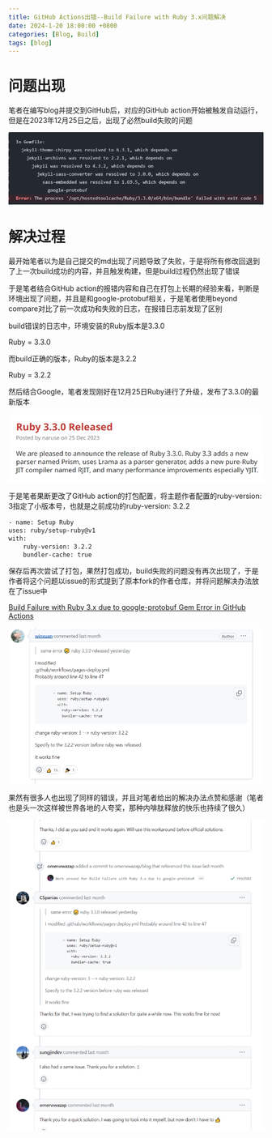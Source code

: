 ```yaml
---
title: GitHub Actions出错--Build Failure with Ruby 3.x问题解决
date: 2024-1-20 18:00:00 +0800
categories: [Blog, Build]
tags: [blog]
---
```


# 问题出现

笔者在编写blog并提交到GitHub后，对应的GitHub action开始被触发自动运行，但是在2023年12月25日之后，出现了必然build失败的问题

![截图](/assets/image/2024/1/20240120190517.png)

# 解决过程

最开始笔者以为是自己提交的md出现了问题导致了失败，于是将所有修改回退到了上一次build成功的内容，并且触发构建，但是build过程仍然出现了错误

于是笔者结合GitHub action的报错内容和自己在打包上长期的经验来看，判断是环境出现了问题，并且是和google-protobuf相关，于是笔者使用beyond compare对比了前一次成功和失败的日志，在报错日志前发现了区别

build错误的日志中，环境安装的Ruby版本是3.3.0

Ruby = 3.3.0

而build正确的版本，Ruby的版本是3.2.2

Ruby = 3.2.2

然后结合Google，笔者发现刚好在12月25日Ruby进行了升级，发布了3.3.0的最新版本

![截图](/assets/image/2024/1/20240120191516.png)


于是笔者果断更改了GitHub action的打包配置，将主题作者配置的ruby-version: 3指定了小版本号，也就是之前成功的ruby-version: 3.2.2

```
- name: Setup Ruby
uses: ruby/setup-ruby@v1
with:
    ruby-version: 3.2.2
    bundler-cache: true
```

保存后再次尝试了打包，果然打包成功，build失败的问题没有再次出现了，于是作者将这个问题以issue的形式提到了原本fork的作者仓库，并将问题解决办法放在了issue中 

[Build Failure with Ruby 3.x due to google-protobuf Gem Error in GitHub Actions](https://github.com/cotes2020/jekyll-theme-chirpy/issues/1429)

![截图](/assets/image/2024/1/20240120191958.png)

果然有很多人也出现了同样的错误，并且对笔者给出的解决办法点赞和感谢（笔者也是头一次这样被世界各地的人夸奖，那种内啡肽释放的快乐也持续了很久）

![截图](/assets/image/2024/1/20240120192234.png)